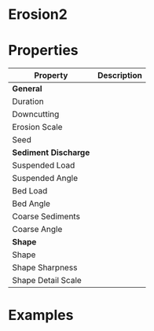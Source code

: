 # Erosion2


# Properties


| Property | Description| 
| -------- | -----------|
| **General** |  |
| Duration |  |
| Downcutting |  |
| Erosion Scale |  |
| Seed |  |
| **Sediment Discharge** |  |
| Suspended Load |  |
| Suspended Angle |  |
| Bed Load |  |
| Bed Angle |  |
| Coarse Sediments |  |
| Coarse Angle |  |
| **Shape** |  |
| Shape |  |
| Shape Sharpness |  |
| Shape Detail Scale |  |




# Examples
